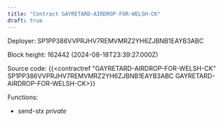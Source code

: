 ```yaml
---
title: "Contract GAYRETARD-AIRDROP-FOR-WELSH-CK"
draft: true
---
```

Deployer: SP1PP386VVPRJHV7REMVMRZ2YH6ZJBNB1EAYB3ABC


 



Block height: 162442 (2024-08-18T23:39:27.000Z)

Source code: {{<contractref "GAYRETARD-AIRDROP-FOR-WELSH-CK" SP1PP386VVPRJHV7REMVMRZ2YH6ZJBNB1EAYB3ABC GAYRETARD-AIRDROP-FOR-WELSH-CK>}}

Functions:

* send-stx _private_
